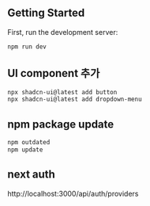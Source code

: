 ## Getting Started

First, run the development server:

```bash
npm run dev

```

## UI component 추가

```bash
npx shadcn-ui@latest add button
npx shadcn-ui@latest add dropdown-menu
```

## npm package update

```bash
npm outdated
npm update
```

## next auth

http://localhost:3000/api/auth/providers

